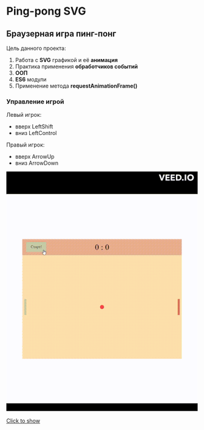# Ping-pong SVG

## Браузерная игра пинг-понг

Цель данного проекта:

1. Работа с **SVG** графикой и её **анимация**
2. Практика применения **обработчиков событий**
3. **ООП**
4. **ES6** модули
5. Применение метода **requestAnimationFrame()**

### Управление игрой

Левый игрок:

- вверх LeftShift
- вниз LeftControl

Правый игрок:

- вверх ArrowUp
- вниз ArrowDown

![ping-pong-svg](pong-svg.gif)

[Click to show](https://brainhdv.github.io/ping-pong-svg)
